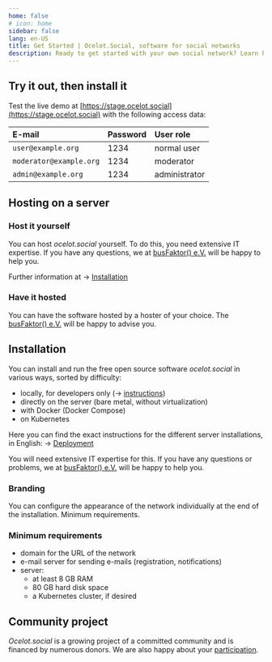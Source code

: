 ```yaml
---
home: false
# icon: home
sidebar: false
lang: en-US
title: Get Started | Ocelot.Social, software for social networks
description: Ready to get started with your own social network? Learn how to install the ocelot.social software for self-hosting or at a provider of your choice.
---
```


## Try it out, then install it

Test the live demo at
[https://stage.ocelot.social](https://stage.ocelot.social)
with the following access data:

| E-mail                  | Password | User role     |
| :---                    | :---     | :---          |
| `user@example.org`      | 1234     | normal user   |
| `moderator@example.org` | 1234     | moderator     |
| `admin@example.org`     | 1234     | administrator |

## Hosting on a server

### Host it yourself

You can host *ocelot.social* yourself.
To do this, you need extensive IT expertise.
If you have any questions, we at [busFaktor() e.V.](https://busfaktor.org/en/) will be happy to help you.

Further information at → [Installation](#installation)

### Have it hosted

You can have the software hosted by a hoster of your choice.
The [busFaktor() e.V.](https://busfaktor.org/en/) will be happy to advise you.

## Installation

You can install and run the free open source software *ocelot.social* in various ways, sorted by difficulty:

- locally, for developers only (→ [instructions](https://docs.ocelot.social/))
- directly on the server (bare metal, without virtualization)
- with Docker (Docker Compose)
- on Kubernetes

Here you can find the exact instructions for the different server installations, in English:
→ [Deployment](https://docs.ocelot.social/deployment/)

You will need extensive IT expertise for this.
If you have any questions or problems, we at [busFaktor() e.V.](https://busfaktor.org/en/) will be happy to help you.

### Branding

You can configure the appearance of the network individually at the end of the installation.
Minimum requirements.

### Minimum requirements

- domain for the URL of the network
- e-mail server for sending e-mails (registration, notifications)
- server:
  - at least 8 GB RAM
  - 80 GB hard disk space
  - a Kubernetes cluster, if desired

## Community project

*Ocelot.social* is a growing project of a committed community and is financed by numerous donors.
We are also happy about your [participation](/en/contribute/).
